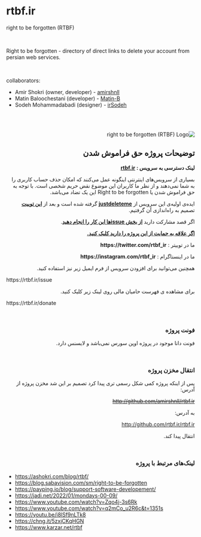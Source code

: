 # rtbf.ir
right to be forgotten (RTBF)

<br />

Right to be forgotten - directory of direct links to delete your account from persian web services.

<br />

collaborators:
- Amir Shokri (owner, developer) - [amirshnll](https://github.com/amirshnll)
- Matin Baloochestani (developer) - [Matin-B](https://github.com/Matin-B)
- Sodeh Mohammadabadi (designer) - [irSodeh](https://github.com/irSodeh)

<br /><br />

<div dir="rtl">

<img src="https://raw.githubusercontent.com/amirshnll/rtbf.ir/main/logo-readme.png" alt="right to be forgotten (RTBF) Logo">
  
## توضیحات پروژه حق فراموش شدن

<p><strong>لینک دسترسی به سرویس : <a href="https://rtbf.ir" title="rtbf.ir">rtbf.ir</a></strong></p>
<p>بسیاری از سرویس‌های اینترنتی اینگونه عمل می‌کنند که امکان حذف حساب کاربری را به شما نمی‌دهند و از نظر ما کاربران این موضوع نقض حریم شخصی است. با توجه به حق فراموش شدن یا Right to be forgotten این یک تضاد می‌باشد.</p>
<p>ایده‌ی اولیه‌ی این سرویس از  <strong><a target="_blank" href="https://backgroundchecks.org/justdeleteme/" title="justdeleteme">justdeleteme</a></strong> گرفته شده است و بعد از  <strong><a target="_blank" href="https://twitter.com/nima/status/1398335801042386947?s=20">این توییت</a></strong> تصمیم به راه‌اندازی آن گرفتیم.</p>
<p>اگر قصد مشارکت دارید <strong><a target="_blank" href="https://github.com/rtbf-ir/rtbf.ir/issues/new/choose" title="rtbf.ir Source">از بخش issueها این کار را انجام دهید</a></strong>.</p>
<p><strong><a href="https://rtbf.ir/donate" title="حمایت مالی از پروژه">اگر علاقه به حمایت از این پروژه را دارید کلیک کنید.</a></strong></p>
<p>ما در توییتر : <strong>https://twitter.com/rtbf_ir</strong></p>
<p>ما در اینستاگرام : <strong>https://instagram.com/rtbf_ir</strong></p>
<p>همچنین می‌توانید برای افزودن سرویس از فرم ایمیل زیر نیز استفاده کنید.</p>
<p dir="ltr">https://rtbf.ir/issue</p>
<p>برای مشاهده ی فهرست حامیان مالی روی لینک زیر کلیک کنید.</p>
<p dir="ltr">https://rtbf.ir/donate</p>
  
<br />
  
  ### فونت پروژه
  
  
<p dir="rtl">فونت دانا موجود در پروژه اوپن سورس نمی‌باشد و لایسنس دارد.</p>
  
<br />
  
  ### انتقال مخزن پروژه
  
<p dir="rtl">پس از اینکه پروژه کمی شکل رسمی تری پیدا کرد تصمیم بر این شد مخزن پروژه از آدرس:</p>
  
<del>http://github.com/amirshnll/rtbf.ir</del>
  
<p dir="rtl">به آدرس:</p>
  
http://github.com/rtbf.ir/rtbf.ir
  
<p dir="rtl">انتقال پیدا کند.</p>
  
<br />

 ### لینک‌های مرتبط با پروژه
  
  
</div>

- https://ashokri.com/blog/rtbf/
- https://blog.sabavision.com/sm/right-to-be-forgotten
- https://payping.io/blog/support-software-developement/
- https://jadi.net/2022/01/mondays-00-09/
- https://www.youtube.com/watch?v=Zqo4j-3s6Rk
- https://www.youtube.com/watch?v=q2mCo_u2R6c&t=1351s
- https://youtu.be/i8lSf9nLTk8
- https://chng.it/5zxjCKqHGN
- https://www.karzar.net/rtbf